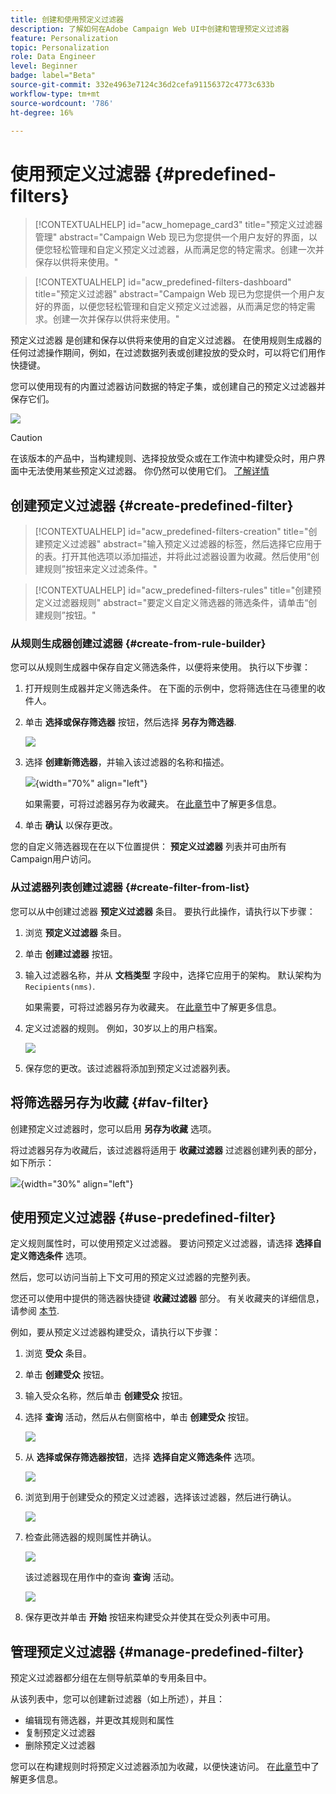 ```yaml
---
title: 创建和使用预定义过滤器
description: 了解如何在Adobe Campaign Web UI中创建和管理预定义过滤器
feature: Personalization
topic: Personalization
role: Data Engineer
level: Beginner
badge: label="Beta"
source-git-commit: 332e4963e7124c36d2cefa91156372c4773c633b
workflow-type: tm+mt
source-wordcount: '786'
ht-degree: 16%

---
```


# 使用预定义过滤器 {#predefined-filters}

>[!CONTEXTUALHELP]
>id="acw_homepage_card3"
>title="预定义过滤器管理"
>abstract="Campaign Web 现已为您提供一个用户友好的界面，以便您轻松管理和自定义预定义过滤器，从而满足您的特定需求。创建一次并保存以供将来使用。"

>[!CONTEXTUALHELP]
>id="acw_predefined-filters-dashboard"
>title="预定义过滤器"
>abstract="Campaign Web 现已为您提供一个用户友好的界面，以便您轻松管理和自定义预定义过滤器，从而满足您的特定需求。创建一次并保存以供将来使用。"

预定义过滤器 是创建和保存以供将来使用的自定义过滤器。 在使用规则生成器的任何过滤操作期间，例如，在过滤数据列表或创建投放的受众时，可以将它们用作快捷键。

您可以使用现有的内置过滤器访问数据的特定子集，或创建自己的预定义过滤器并保存它们。

![](assets/predefined-filters-menu.png)

>[!CAUTION]
>
>在该版本的产品中，当构建规则、选择投放受众或在工作流中构建受众时，用户界面中无法使用某些预定义过滤器。 你仍然可以使用它们。 [了解详情](guardrails.md#predefined-filters-filters-guardrails-limitations)


## 创建预定义过滤器 {#create-predefined-filter}

>[!CONTEXTUALHELP]
>id="acw_predefined-filters-creation"
>title="创建预定义过滤器"
>abstract="输入预定义过滤器的标签，然后选择它应用于的表。打开其他选项以添加描述，并将此过滤器设置为收藏。然后使用“创建规则”按钮来定义过滤条件。"

>[!CONTEXTUALHELP]
>id="acw_predefined-filters-rules"
>title="创建预定义过滤器规则"
>abstract="要定义自定义筛选器的筛选条件，请单击“创建规则”按钮。"

### 从规则生成器创建过滤器 {#create-from-rule-builder}

您可以从规则生成器中保存自定义筛选条件，以便将来使用。 执行以下步骤：

1. 打开规则生成器并定义筛选条件。 在下面的示例中，您将筛选住在马德里的收件人。
1. 单击 **选择或保存筛选器** 按钮，然后选择 **另存为筛选器**.

   ![](assets/predefined-filters-save.png)

1. 选择 **创建新筛选器**，并输入该过滤器的名称和描述。

   ![](assets/predefined-filters-save-filter.png){width="70%" align="left"}

   如果需要，可将过滤器另存为收藏夹。 在[此章节](#fav-filter)中了解更多信息。

1. 单击 **确认** 以保存更改。

您的自定义筛选器现在在以下位置提供： **预定义过滤器** 列表并可由所有Campaign用户访问。


### 从过滤器列表创建过滤器 {#create-filter-from-list}


您可以从中创建过滤器 **预定义过滤器** 条目。 要执行此操作，请执行以下步骤：

1. 浏览 **预定义过滤器** 条目。
1. 单击 **创建过滤器** 按钮。
1. 输入过滤器名称，并从 **文档类型** 字段中，选择它应用于的架构。 默认架构为 `Recipients(nms)`.

   如果需要，可将过滤器另存为收藏夹。 在[此章节](#fav-filter)中了解更多信息。

1. 定义过滤器的规则。 例如，30岁以上的用户档案。

   ![](assets/filter-30+.png)

1. 保存您的更改。该过滤器将添加到预定义过滤器列表。


## 将筛选器另存为收藏 {#fav-filter}

创建预定义过滤器时，您可以启用 **另存为收藏** 选项。


将过滤器另存为收藏后，该过滤器将适用于 **收藏过滤器** 过滤器创建列表的部分，如下所示：

![](assets/predefined-filters-favorite.png){width="30%" align="left"}


## 使用预定义过滤器 {#use-predefined-filter}

定义规则属性时，可以使用预定义过滤器。 要访问预定义过滤器，请选择 **选择自定义筛选条件** 选项。

然后，您可以访问当前上下文可用的预定义过滤器的完整列表。

您还可以使用中提供的筛选器快捷键 **收藏过滤器** 部分。 有关收藏夹的详细信息，请参阅 [本节](#fav-filter).

例如，要从预定义过滤器构建受众，请执行以下步骤：

1. 浏览 **受众** 条目。
1. 单击 **创建受众** 按钮。
1. 输入受众名称，然后单击 **创建受众** 按钮。
1. 选择 **查询** 活动，然后从右侧窗格中，单击 **创建受众** 按钮。

   ![](assets//build-audience-from-filter.png)

1. 从 **选择或保存筛选器按钮**，选择 **选择自定义筛选条件** 选项。

   ![](assets/build-audience-select-custom-filter.png)

1. 浏览到用于创建受众的预定义过滤器，选择该过滤器，然后进行确认。

   ![](assets/build-audience-filter-list.png)

1. 检查此筛选器的规则属性并确认。

   ![](assets/build-audience-check.png)

   该过滤器现在用作中的查询 **查询** 活动。

   ![](assets/build-audience-confirm.png)

1. 保存更改并单击 **开始** 按钮来构建受众并使其在受众列表中可用。

## 管理预定义过滤器 {#manage-predefined-filter}

预定义过滤器都分组在左侧导航菜单的专用条目中。

从该列表中，您可以创建新过滤器（如上所述），并且：

* 编辑现有筛选器，并更改其规则和属性
* 复制预定义过滤器
* 删除预定义过滤器

您可以在构建规则时将预定义过滤器添加为收藏，以便快速访问。 在[此章节](#fav-filter)中了解更多信息。

<!--
## Built-in predefined filters {#ootb-predefined-filter}

Campaign comes with a set of predefined filters, built from the client console. These filters can be used to define your audiences, and rules. They must not be modified.
-->
